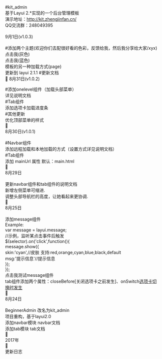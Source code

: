#kit_admin <br />
基于Layui 2.*实现的一个后台管理模板<br />
演示地址：http://kit.zhengjinfan.cn/<br />
QQ交流群：248049395 <br />
<br />
9月1日(v1.0.3)<br />
<br />
#添加两个主题(欢迎你们去配很好看的色彩，反馈给我，然后我分享给大家/xyx)<br />
点击我(灰色)<br />
点击我(蓝色)<br />
模板的另一种加载方式(page)<br />
更新到 layui 2.1.1 #更新文档<br />

8月31日(v1.0.2)<br />

#添加onelevel组件（加载头部菜单）<br />
详见说明文档<br />
#Tab组件<br />
添加选项卡加载进度条<br />
#其他更新<br />
优化顶部菜单的样式<br />
<br />
8月30日(v1.0.1)<br />
<br />
#Navbar组件<br />
添加远程加载和本地加载的方式（设置方式详见说明文档）<br />
#Tab组件<br />
添加 mainUrl 属性 默认：main.html<br />
<br />
8月29日<br />
<br />
更新navbar组件和tab组件的说明文档<br />
新增左侧菜单可缩进.<br />
调整头部导航栏的高度，让她看起来更协调.<br />
<br />
8月25日<br />
<br />
添加message组件<br />
Example:<br />
var message = layui.message;<br />
//示例，监听某点击事件后触发<br />
$(selector).on('click',function(){<br />
    message.show({<br />
        skin:'cyan',//皮肤  支持:red,orange,cyan,blue,black,default<br />
        msg:'提示信息'//提示信息<br />
    });<br />
});<br />
点击我测试message组件<br />
tab组件添加两个属性：closeBefore[关闭选项卡之前发生]、onSwitch[选项卡切换时发生](具体请查看文档[好像文档还没加进去~~~])<br />
<br />
8月24日<br />
<br />
BeginnerAdmin 改名为kit_admin<br />
项目重构，基于layui2.0<br />
添加navbar模块 navbar文档<br />
添加tab模块 tab文档<br />
<br />
2017年<br />
<br />
更新日志<br />